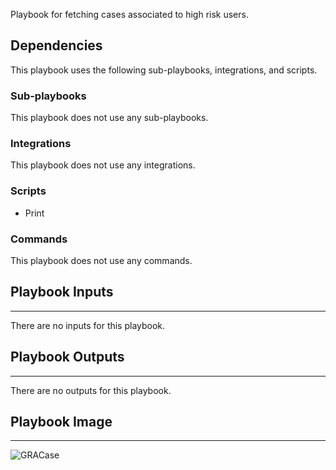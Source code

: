 Playbook for fetching cases associated to high risk users.

## Dependencies
This playbook uses the following sub-playbooks, integrations, and scripts.

### Sub-playbooks
This playbook does not use any sub-playbooks.

### Integrations
This playbook does not use any integrations.

### Scripts
* Print

### Commands
This playbook does not use any commands.

## Playbook Inputs
---
There are no inputs for this playbook.

## Playbook Outputs
---
There are no outputs for this playbook.

## Playbook Image
---
![GRACase](https://raw.githubusercontent.com/cvescan/cvescan/cecf23cfe31b03b76b63daab80b1b7387139c8b6/Packs/Gurucul/doc_files/GraCases.png)